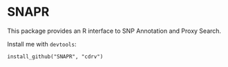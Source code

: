 SNAPR
=====
  
This package provides an R interface to SNP Annotation and Proxy Search.

Install me with `devtools`:

    install_github("SNAPR", "cdrv")
    
